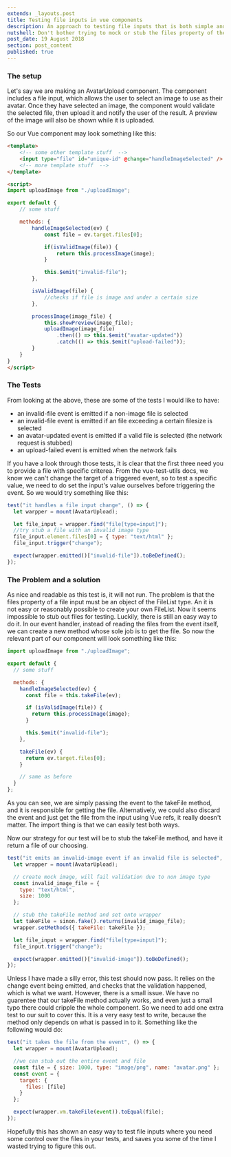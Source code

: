 ```yaml
---
extends: _layouts.post
title: Testing file inputs in vue components
description: An approach to testing file inputs that is both simple and effective
nutshell: Don't bother trying to mock or stub the files property of the file input. Rather add a method that can be both stubbed and tested, and allows you to test with your own file objects.
post_date: 19 August 2018
section: post_content
published: true
---
```


<h3 class="subheading">The setup</h3>

Let's say we are making an AvatarUpload component. The component includes a file input, which allows the user to select an image to use as their avatar. Once they have selected an image, the component would validate the selected file, then upload it and notify the user of the result. A preview of the image will also be shown while it is uploaded.

So our Vue component may look something like this:

```html
<template>
    <!-- some other template stuff  -->
    <input type="file" id="unique-id" @change="handleImageSelected" />
    <!-- more template stuff  -->
</template>

<script>
import uploadImage from "./uploadImage";

export default {
    // some stuff

    methods: {
        handleImageSelected(ev) {
            const file = ev.target.files[0];

            if(isValidImage(file)) {
                return this.processImage(image);
            }

            this.$emit("invalid-file");
        },

        isValidImage(file) {
            //checks if file is image and under a certain size
        },

        processImage(image_file) {
            this.showPreview(image_file);
            uploadImage(image_file)
                .then(() => this.$emit("avatar-updated"))
                .catch(() => this.$emit("upload-failed"));
        }
    }
}
</script>
```

<h3 class="subheading">The Tests</h3>

From looking at the above, these are some of the tests I would like to have:

- an invalid-file event is emitted if a non-image file is selected
- an invalid-file event is emitted if an file exceeding a certain filesize is selected
- an avatar-updated event is emitted if a valid file is selected (the network request is stubbed)
- an upload-failed event is emitted when the network fails

If you have a look through those tests, it is clear that the first three need you to provide a file with specific criterea. From the vue-test-utils docs, we know we can't change the target of a triggered event, so to test a specific value, we need to do set the input's value ourselves before triggering the event. So we would try something like this:

```js
test("it handles a file input change", () => {
  let warpper = mount(AvatarUpload);

  let file_input = wrapper.find("file[type=input]");
  //try stub a file with an invalid image type
  file_input.element.files[0] = { type: "text/html" };
  file_input.trigger("change");

  expect(wrapper.emitted()["invalid-file"]).toBeDefined();
});
```

<h3 class="subheading">The Problem and a solution</h3>

As nice and readable as this test is, it will not run. The problem is that the files property of a file input must be an object of the FileList type. An it is not easy or reasonably possible to create your own FileList. Now it seems impossible to stub out files for testing. Luckily, there is still an easy way to do it. In our event handler, instead of reading the files from the event itself, we can create a new method whose sole job is to get the file. So now the relevant part of our component will look something like this:

```js
import uploadImage from "./uploadImage";

export default {
  // some stuff

  methods: {
    handleImageSelected(ev) {
      const file = this.takeFile(ev);

      if (isValidImage(file)) {
        return this.processImage(image);
      }

      this.$emit("invalid-file");
    },

    takeFile(ev) {
      return ev.target.files[0];
    }

    // same as before
  }
};
```

As you can see, we are simply passing the event to the takeFile method, and it is responsible for getting the file. Alternatively, we could also discard the event and just get the file from the input using Vue refs, it really doesn't matter. The import thing is that we can easily test both ways.

Now our strategy for our test will be to stub the takeFile method, and have it return a file of our choosing.

```js
test("it emits an invalid-image event if an invalid file is selected", () => {
  let wrapper = mount(AvatarUpload);

  // create mock image, will fail validation due to non image type
  const invalid_image_file = {
    type: "text/html",
    size: 1000
  };

  // stub the takeFile method and set onto wrapper
  let takeFile = sinon.fake().returns(invalid_image_file);
  wrapper.setMethods({ takeFile: takeFile });

  let file_input = wrapper.find("file[type=input]");
  file_input.trigger("change");

  expect(wrapper.emitted()["invalid-image"]).toBeDefined();
});
```

Unless I have made a silly error, this test should now pass. It relies on the change event being emitted, and checks that the validation happened, which is what we want. However, there is a small issue. We have no guarentee that our takeFile method actually works, and even just a small typo there could cripple the whole component. So we need to add one extra test to our suit to cover this. It is a very easy test to write, because the method only depends on what is passed in to it. Something like the following would do:

```js
test("it takes the file from the event", () => {
  let wrapper = mount(AvatarUpload);

  //we can stub out the entire event and file
  const file = { size: 1000, type: "image/png", name: "avatar.png" };
  const event = {
    target: {
      files: [file]
    }
  };

  expect(wrapper.vm.takeFile(event)).toEqual(file);
});
```

Hopefully this has shown an easy way to test file inputs where you need some control over the files in your tests, and saves you some of the time I wasted trying to figure this out.
